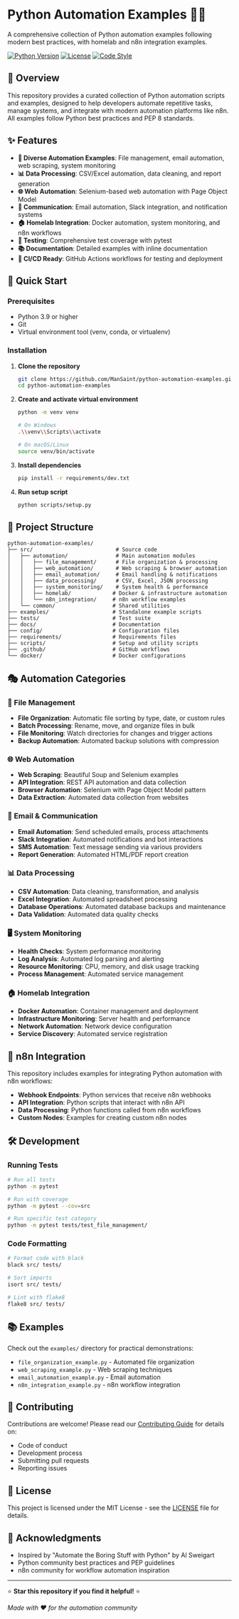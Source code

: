 # Python Automation Examples 🐍🤖

A comprehensive collection of Python automation examples following modern best practices, with homelab and n8n integration examples.

[![Python Version](https://img.shields.io/badge/python-3.9%2B-blue)](https://www.python.org/downloads/)
[![License](https://img.shields.io/badge/license-MIT-green)](LICENSE)
[![Code Style](https://img.shields.io/badge/code%20style-black-000000.svg)](https://github.com/psf/black)

## 🎯 Overview

This repository provides a curated collection of Python automation scripts and examples, designed to help developers automate repetitive tasks, manage systems, and integrate with modern automation platforms like n8n. All examples follow Python best practices and PEP 8 standards.

## ✨ Features

- **🔧 Diverse Automation Examples**: File management, email automation, web scraping, system monitoring
- **📊 Data Processing**: CSV/Excel automation, data cleaning, and report generation  
- **🌐 Web Automation**: Selenium-based web automation with Page Object Model
- **📧 Communication**: Email automation, Slack integration, and notification systems
- **🏠 Homelab Integration**: Docker automation, system monitoring, and n8n workflows
- **🧪 Testing**: Comprehensive test coverage with pytest
- **📚 Documentation**: Detailed examples with inline documentation
- **🚀 CI/CD Ready**: GitHub Actions workflows for testing and deployment

## 🚀 Quick Start

### Prerequisites

- Python 3.9 or higher
- Git
- Virtual environment tool (venv, conda, or virtualenv)

### Installation

1. **Clone the repository**
   ```bash
   git clone https://github.com/ManSaint/python-automation-examples.git
   cd python-automation-examples
   ```

2. **Create and activate virtual environment**
   ```bash
   python -m venv venv
   
   # On Windows
   .\\venv\\Scripts\\activate
   
   # On macOS/Linux
   source venv/bin/activate
   ```

3. **Install dependencies**
   ```bash
   pip install -r requirements/dev.txt
   ```

4. **Run setup script**
   ```bash
   python scripts/setup.py
   ```

## 📁 Project Structure

```
python-automation-examples/
├── src/                          # Source code
│   ├── automation/               # Main automation modules
│   │   ├── file_management/      # File organization & processing
│   │   ├── web_automation/       # Web scraping & browser automation
│   │   ├── email_automation/     # Email handling & notifications
│   │   ├── data_processing/      # CSV, Excel, JSON processing
│   │   ├── system_monitoring/    # System health & performance
│   │   ├── homelab/             # Docker & infrastructure automation
│   │   └── n8n_integration/     # n8n workflow examples
│   └── common/                  # Shared utilities
├── examples/                    # Standalone example scripts
├── tests/                       # Test suite
├── docs/                        # Documentation
├── config/                      # Configuration files
├── requirements/                # Requirements files
├── scripts/                     # Setup and utility scripts
├── .github/                     # GitHub workflows
└── docker/                      # Docker configurations
```

## 🎭 Automation Categories

### 📁 File Management
- **File Organization**: Automatic file sorting by type, date, or custom rules
- **Batch Processing**: Rename, move, and organize files in bulk
- **File Monitoring**: Watch directories for changes and trigger actions
- **Backup Automation**: Automated backup solutions with compression

### 🌐 Web Automation
- **Web Scraping**: Beautiful Soup and Selenium examples
- **API Integration**: REST API automation and data collection
- **Browser Automation**: Selenium with Page Object Model pattern
- **Data Extraction**: Automated data collection from websites

### 📧 Email & Communication
- **Email Automation**: Send scheduled emails, process attachments
- **Slack Integration**: Automated notifications and bot interactions
- **SMS Automation**: Text message sending via various providers
- **Report Generation**: Automated HTML/PDF report creation

### 📊 Data Processing
- **CSV Automation**: Data cleaning, transformation, and analysis
- **Excel Integration**: Automated spreadsheet processing
- **Database Operations**: Automated database backups and maintenance
- **Data Validation**: Automated data quality checks

### 🖥️ System Monitoring
- **Health Checks**: System performance monitoring
- **Log Analysis**: Automated log parsing and alerting
- **Resource Monitoring**: CPU, memory, and disk usage tracking
- **Process Management**: Automated service management

### 🏠 Homelab Integration
- **Docker Automation**: Container management and deployment
- **Infrastructure Monitoring**: Server health and performance
- **Network Automation**: Network device configuration
- **Service Discovery**: Automated service registration

## 🔄 n8n Integration

This repository includes examples for integrating Python automation with n8n workflows:

- **Webhook Endpoints**: Python services that receive n8n webhooks
- **API Integration**: Python scripts that interact with n8n API
- **Data Processing**: Python functions called from n8n workflows
- **Custom Nodes**: Examples for creating custom n8n nodes

## 🛠️ Development

### Running Tests

```bash
# Run all tests
python -m pytest

# Run with coverage
python -m pytest --cov=src

# Run specific test category
python -m pytest tests/test_file_management/
```

### Code Formatting

```bash
# Format code with black
black src/ tests/

# Sort imports
isort src/ tests/

# Lint with flake8
flake8 src/ tests/
```

## 📚 Examples

Check out the `examples/` directory for practical demonstrations:

- `file_organization_example.py` - Automated file organization
- `web_scraping_example.py` - Web scraping techniques
- `email_automation_example.py` - Email automation
- `n8n_integration_example.py` - n8n workflow integration

## 🤝 Contributing

Contributions are welcome! Please read our [Contributing Guide](CONTRIBUTING.md) for details on:

- Code of conduct
- Development process
- Submitting pull requests
- Reporting issues

## 📄 License

This project is licensed under the MIT License - see the [LICENSE](LICENSE) file for details.

## 🙏 Acknowledgments

- Inspired by "Automate the Boring Stuff with Python" by Al Sweigart
- Python community best practices and PEP guidelines
- n8n community for workflow automation inspiration

---

⭐ **Star this repository if you find it helpful!** ⭐

*Made with ❤️ for the automation community*
